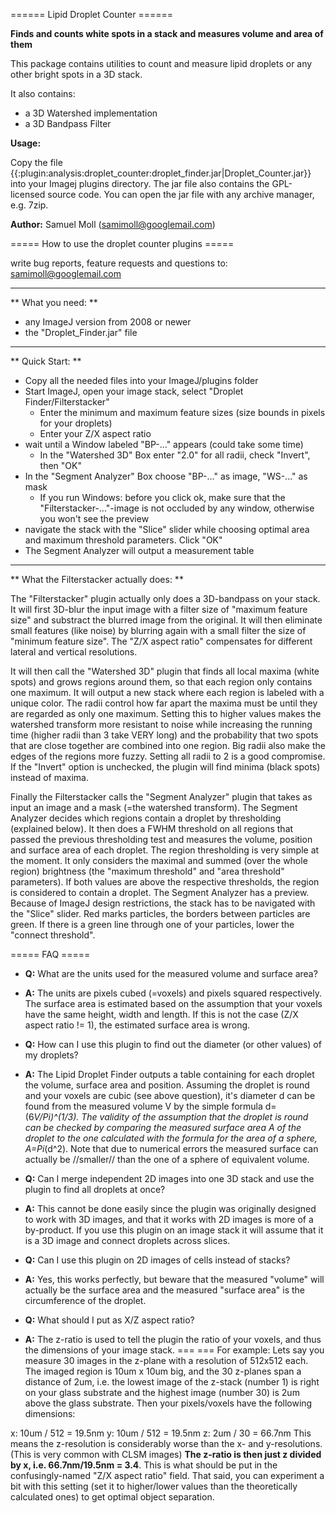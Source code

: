 ====== Lipid Droplet Counter ======

**Finds and counts white spots in a stack and measures volume and area of them** 

This package contains utilities to count and measure lipid droplets or any other bright spots in a 3D stack.

It also contains:
  * a 3D Watershed implementation
  * a 3D Bandpass Filter


**Usage:**

Copy the file {{:plugin:analysis:droplet_counter:droplet_finder.jar|Droplet_Counter.jar}} into your Imagej plugins directory. The jar file also contains the GPL-licensed source code. You can open the jar file with any archive manager, e.g. 7zip.

**Author:** Samuel Moll (samimoll@googlemail.com)


===== How to use the droplet counter plugins =====

write bug reports, feature requests and questions to:
samimoll@googlemail.com


------------

** What you need: **
  * any ImageJ version from 2008 or newer
  * the "Droplet_Finder.jar" file

------------

** Quick Start: **
  * Copy all the needed files into your ImageJ/plugins folder
  * Start ImageJ, open your image stack, select "Droplet Finder/Filterstacker"
    * Enter the minimum and maximum feature sizes (size bounds in pixels for your droplets)
    * Enter your Z/X aspect ratio
  * wait until a Window labeled "BP-..." appears (could take some time)
    * In the "Watershed 3D" Box enter "2.0" for all radii, check "Invert", then "OK"
  * In the "Segment Analyzer" Box choose "BP-..." as image, "WS-..." as mask
    * If you run Windows: before you click ok, make sure that the "Filterstacker-..."-image is not occluded by any window, otherwise you won't see the preview
  * navigate the stack with the "Slice" slider while choosing optimal area and maximum threshold parameters. Click "OK"
  * The Segment Analyzer will output a measurement table


------------------------------------

** What the Filterstacker actually does: **

The "Filterstacker" plugin actually only does a 3D-bandpass on your stack. It will first
3D-blur the input image with a filter size of "maximum feature size" and substract the
blurred image from the original. It will then eliminate small features (like noise) by
blurring again with a small filter the size of "minimum feature size". The "Z/X aspect
ratio" compensates for different lateral and vertical resolutions.

It will then call the "Watershed 3D" plugin that finds all local maxima (white spots)
and grows regions around them, so that each region only contains one maximum. It will
output a new stack where each region is labeled with a unique color. The radii
control how far apart the maxima must be until they are regarded as only one maximum.
Setting this to higher values makes the watershed transform more resistant to noise
while increasing the running time (higher radii than 3 take VERY long) and the
probability that two spots that are close together are combined into one region. Big
radii also make the edges of the regions more fuzzy. Setting all radii to 2 is a good
compromise. If the "Invert" option is unchecked, the plugin will find minima (black
spots) instead of maxima.

Finally the Filterstacker calls the "Segment Analyzer" plugin that takes as input an
image and a mask (=the watershed transform). The Segment Analyzer decides which regions
contain a droplet by thresholding (explained below). It then does a FWHM threshold on
all regions that passed the previous thresholding test and measures the volume, position
and surface area of each droplet.
The region thresholding is very simple at the moment. It only considers the maximal and
summed (over the whole region) brightness (the "maximum threshold" and "area threshold"
parameters). If both values are above the respective thresholds, the region is considered
to contain a droplet.
The Segment Analyzer has a preview. Because of ImageJ design restrictions, the stack
has to be navigated with the "Slice" slider. Red marks particles, the borders between
particles are green. If there is a green line through one of your particles, lower the
"connect threshold".


===== FAQ =====

  * **Q:** What are the units used for the measured volume and surface area?
  * **A:** The units are pixels cubed (=voxels) and pixels squared respectively. The surface area is estimated based on the assumption that your voxels have the same height, width and length. If this is not the case (Z/X aspect ratio != 1), the estimated surface area is wrong.

  * **Q:** How can I use this plugin to find out the diameter (or other values) of my droplets?
  * **A:** The Lipid Droplet Finder outputs a table containing for each droplet the volume, surface area and position. Assuming the droplet is round and your voxels are cubic (see above question), it's diameter d can be found from the measured volume V by the simple formula d=(6*V/Pi)^(1/3). The validity of the assumption that the droplet is round can be checked by comparing the measured surface area A of the droplet to the one calculated with the formula for the area of a sphere, A=Pi*(d^2). Note that due to numerical errors the measured surface can actually be //smaller// than the one of a sphere of equivalent volume.

  * **Q:** Can I merge independent 2D images into one 3D stack and use the plugin to find all droplets at once?
  * **A:** This cannot be done easily since the plugin was originally designed to work with 3D images, and that it works with 2D images is more of a by-product. If you use this plugin on an image stack it will assume that it is a 3D image and connect droplets across slices.

  * **Q:** Can I use this plugin on 2D images of cells instead of stacks?
  * **A:** Yes, this works perfectly, but beware that the measured "volume" will actually be the surface area and the measured "surface area" is the circumference of the droplet.

  * **Q:** What should I put as X/Z aspect ratio?
  * **A:** The z-ratio is used to tell the plugin the ratio of your voxels, and thus the dimensions of your image stack.
=== === 
For example: Lets say you measure 30 images in the z-plane with a resolution of 512x512 each. The imaged region is 10um x 10um big, and the 30 z-planes span a distance of 2um, i.e. the lowest image of the z-stack (number 1) is right on your glass substrate and the highest image (number 30) is 2um above the glass substrate.
Then your pixels/voxels have the following dimensions:

  x: 10um / 512 = 19.5nm
  y: 10um / 512 = 19.5nm
  z: 2um / 30 = 66.7nm
This means the z-resolution is considerably worse than the x- and y-resolutions. (This is very common with CLSM images)
**The z-ratio is then just z divided by x, i.e. 66.7nm/19.5nm = 3.4**. This is what should be put in the confusingly-named "Z/X aspect ratio" field.
That said, you can experiment a bit with this setting (set it to higher/lower values than the theoretically calculated ones) to get optimal object separation.

